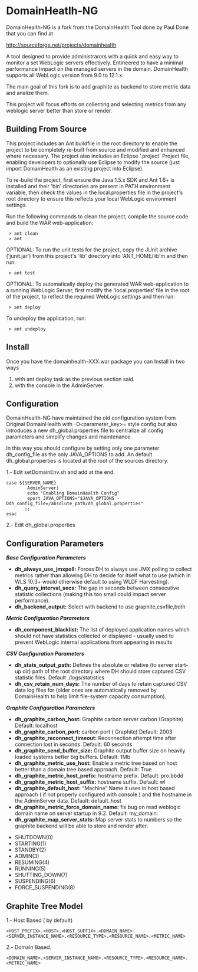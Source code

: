 DomainHeatlh-NG
==============

DomainHealth-NG is a fork from the DomainHealth Tool done by  Paul Done that you can find at 

http://sourceforge.net/projects/domainhealth

A tool designed to provide administrarors with a quick and easy way to monitor a set WebLogic servers effectively. Entineered to have a minimal performance Impact on the managed servers in the domain. DomainHealth supports all WebLogic version from 9.0 to 12.1.x.


The main goal of this fork is to add graphite as backend to store metric data and analize them.

This project will focus efforts on collecting and selecting  metrics from any weblogic server better than store or render.

Building From Source
--------------------

This project includes an Ant buildfile in the root directory to enable the project to be completely re-built from source and modified and enhanced where necessary. The project also includes an Eclipse '.project' Project file, enabling developers to optionally use Eclipse to modify the source (just import DomainHealth as an existing project into Eclipse).

To re-build the project, first ensure the Java 1.5.x SDK and Ant 1.6+ is installed and their 'bin' directories are present in PATH environment variable, then check the values in the local.properties file in the project's
root directory to ensure this reflects your local WebLogic environment settings. 

Run the following commands to clean the project, compile the source code and build the WAR web-application:

```
 > ant clean
 > ant
```

OPTIONAL: To run the unit tests for the project, copy the JUnit archive ('junit.jar') from this project's 'lib' directory into 'ANT_HOME/lib'm and then run:

```
 > ant test
```

OPTIONAL: To automatically deploy the generated WAR web-application to a running WebLogic Server, first modify the 'local.properties' file in the root of the project, to reflect the required WebLogic settings and then run:

```
 > ant deploy
```

To undeploy the application, run:

```
 > ant undeploy
```

Install
-------

Once  you have the domainhealth-XXX.war package you can Install in two ways

1. with ant deploy task as the previous section said.
2. with the console in the AdminServer.


Configuration
-------------

DomainHealth-NG have maintained the old configuration system from Original DomainHealth with -D<parameter_key>=<value> style config but also introduces a new dh_global.properties file to centralize all config parameters and simplify changes and maintenance.

In this way you should configure by setting only one parameter dh_config_file as the only JAVA_OPTIONS to add. An default dh_global.properties is located at the root of the sources directory.

1.-  Edit setDomainEnv.sh and add at the end.

```
case ${SERVER_NAME} 
        AdminServer)
        echo "Enabling DomainHealth Config"
        eport JAVA_OPTIONS="$JAVA_OPTIONS -Ddh_config_file=/absolute_path/dh_global.properties"
       ;; 
esac
```


2.- Edit dh_global.properties


Configuration Parameters
------------------------

***Base Configuration Parameters***

 
* **dh_always_use_jmxpoll:** Forces DH to always use JMX polling to collect metrics rather than allowing DH to decide for itself what to use (which in WLS 10.3+ would otherwise default to using WLDF Harvesting).
* **dh_query_interval_secs:** The gap in seconds between consecutive statistic collections (making this too small could impact server performance).
* **dh_backend_output:**  Select with backend to use graphite,csvfile,both

***Metric Configuration Parameters***

* **dh_component_blacklist:** The list of deployed application names which should not have statistics collected or displayed - usually used to prevent WebLogic internal applications from appearing in results


***CSV Configuration Parameters***

* **dh_stats_output_path:**  Defines the absolute or relative (to server start-up dir) path of the root directory where DH should store captured CSV statistic files. Default ./logs/statistics
* **dh_csv_retain_num_days:**  The number of days to retain captured CSV data log files for (older ones are automatically removed by DomainHealth to help limit file-system capacity consumption).


***Graphite Configuration Parameters***


* **dh_graphite_carbon_host:** Graphite carbon server carbon (Graphite) Default: localhost
* **dh_graphite_carbon_port:** carbon port ( Graphite) Default: 2003
* **dh_graphite_reconnect_timeout:** Reconnection attempt time after connection lost in seconds. Default: 60 seconds
* **dh_graphite_send_buffer_size:**  Graphite output buffer size on heavily loaded systems better big buffers. Default: 1Mb
* **dh_graphite_metric_use_host:** Enable a metric tree based on host better than a domain tree based approach. Default: True
* **dh_graphite_metric_host_prefix:** hostname prefix. Default: pro.bbdd
* **dh_graphite_metric_host_suffix:** hostname suffix. Default: wl
* **dh_graphite_default_host:**  “Machine” Name it uses in host based approach ( if not properly configured with console ) and the hostname in the AdminServer data. Default: default_host 
* **dh_graphite_metric_force_domain_name:** fix bug on read weblogic domain name on server startup in 9.2. Default: my_domain:  
* **dh_graphite_map_server_stats:**  Map server stats to numbers so the graphite backend will be able to store and render after.
 - SHUTDOWN(0)
 - STARTING(1)
 - STANDBY(2)
 - ADMIN(3)
 - RESUMING(4)
 - RUNNING(5)
 - SHUTTING_DOWN(7)
 - SUSPENDING(6)
 - FORCE_SUSPENDING(8)




Graphite Tree Model
-------------------

1.- Host Based ( by default)

```
<HOST_PREFIX>.<HOST>.<HOST_SUFFIX>.<DOMAIN_NAME>.<SERVER_INSTANCE_NAME>.<RESOURCE_TYPE>.<RESOURCE_NAME>.<METRIC_NAME>
```

2.- Domain Based.

```
<DOMAIN_NAME>.<SERVER_INSTANCE_NAME>.<RESOURCE_TYPE>.<RESOURCE_NAME>.<METRIC_NAME>
```
